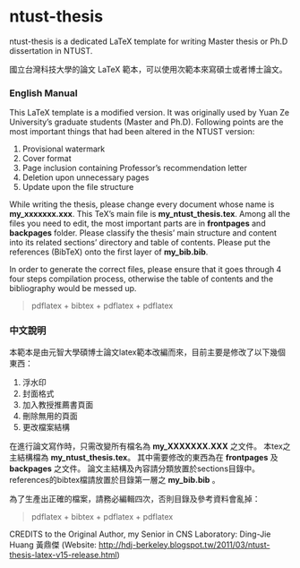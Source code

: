 # ntust-thesis
ntust-thesis is a dedicated LaTeX template for writing Master thesis or Ph.D dissertation in NTUST.

國立台灣科技大學的論文 LaTeX 範本，可以使用次範本來寫碩士或者博士論文。

### English Manual
This LaTeX template is a modified version. It was originally used by Yuan Ze University’s graduate students (Master and Ph.D). Following points are the most important things that had been altered in the NTUST version:

1. Provisional watermark
2. Cover format
3. Page inclusion containing Professor’s recommendation letter
4. Deletion upon unnecessary pages
5. Update upon the file structure

While writing the thesis, please change every document whose name is **my_xxxxxxx.xxx**. 
This TeX’s main file is **my_ntust_thesis.tex**.
Among all the files you need to edit, the most important parts are in **frontpages** and **backpages** folder.
Please classify the thesis’ main structure and content into its related sections’ directory and table of contents.
Please put the references (BibTeX) onto the first layer of **my_bib.bib**.

In order to generate the correct files, please ensure that it goes through 4 four steps compilation process, otherwise the table of contents and the bibliography would be messed up.

> pdflatex + bibtex + pdflatex + pdflatex

### 中文說明
本範本是由元智大學碩博士論文latex範本改編而來，目前主要是修改了以下幾個東西：

1. 浮水印
2. 封面格式
3. 加入教授推薦書頁面
4. 刪除無用的頁面
5. 更改檔案結構

在進行論文寫作時，只需改變所有檔名為 **my_XXXXXXX.XXX** 之文件。
本tex之主結構檔為 **my_ntust_thesis.tex**。
其中需要修改的東西為在 **frontpages** 及 **backpages** 之文件。
論文主結構及內容請分類放置於sections目錄中。
references的bibtex檔請放置於目錄第一層之 **my_bib.bib** 。

為了生產出正確的檔案，請務必編輯四次，否則目錄及參考資料會亂掉：

> pdflatex + bibtex + pdflatex + pdflatex

CREDITS to the Original Author, my Senior in CNS Laboratory: Ding-Jie Huang 黃鼎傑
(Website: http://hdj-berkeley.blogspot.tw/2011/03/ntust-thesis-latex-v15-release.html)
